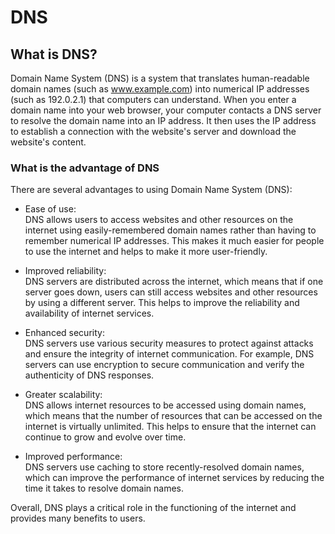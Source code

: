 # DNS

## What is DNS?

Domain Name System (DNS) is a system that translates human-readable domain names (such as www.example.com) into numerical IP addresses (such as 192.0.2.1) that computers can understand. When you enter a domain name into your web browser, your computer contacts a DNS server to resolve the domain name into an IP address. It then uses the IP address to establish a connection with the website's server and download the website's content.

### What is the advantage of DNS
There are several advantages to using Domain Name System (DNS):

 - Ease of use: <br>
DNS allows users to access websites and other resources on the internet using easily-remembered domain names rather than having to remember numerical IP addresses. This makes it much easier for people to use the internet and helps to make it more user-friendly.


 - Improved reliability:<br>
DNS servers are distributed across the internet, which means that if one server goes down, users can still access websites and other resources by using a different server. This helps to improve the reliability and availability of internet services.


 - Enhanced security: <br>
DNS servers use various security measures to protect against attacks and ensure the integrity of internet communication. For example, DNS servers can use encryption to secure communication and verify the authenticity of DNS responses.


 - Greater scalability: <br>
DNS allows internet resources to be accessed using domain names, which means that the number of resources that can be accessed on the internet is virtually unlimited. This helps to ensure that the internet can continue to grow and evolve over time.


 - Improved performance: <br>
DNS servers use caching to store recently-resolved domain names, which can improve the performance of internet services by reducing the time it takes to resolve domain names.

Overall, DNS plays a critical role in the functioning of the internet and provides many benefits to users.